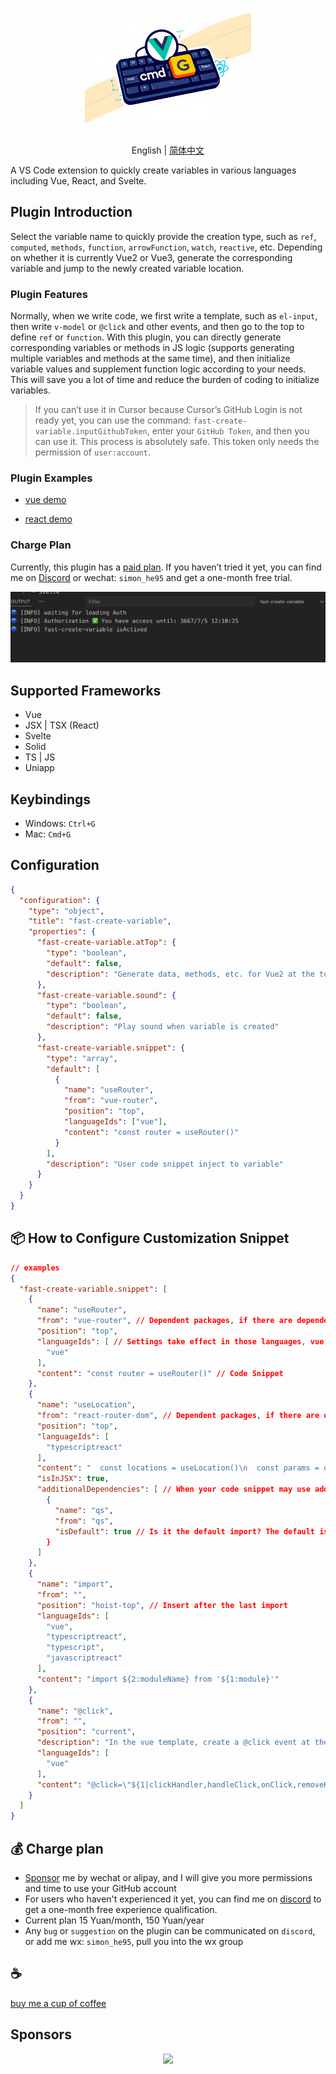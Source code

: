 <p align="center">
<img height="200" src="./assets/kv.png" alt="fast-create-variable">
</p>
<p align="center"> English | <a href="./README_zh.md">简体中文</a></p>

A VS Code extension to quickly create variables in various languages including Vue, React, and Svelte.

## Plugin Introduction

Select the variable name to quickly provide the creation type, such as `ref`, `computed`, `methods`, `function`, `arrowFunction`, `watch`, `reactive`, etc. Depending on whether it is currently Vue2 or Vue3, generate the corresponding variable and jump to the newly created variable location.

### Plugin Features

Normally, when we write code, we first write a template, such as `el-input`, then write `v-model` or `@click` and other events, and then go to the top to define `ref` or `function`. With this plugin, you can directly generate corresponding variables or methods in JS logic (supports generating multiple variables and methods at the same time), and then initialize variable values and supplement function logic according to your needs. This will save you a lot of time and reduce the burden of coding to initialize variables.

> If you can’t use it in Cursor because Cursor’s GitHub Login is not ready yet, you can use the command: `fast-create-variable.inputGithubToken`, enter your `GitHub Token`, and then you can use it. This process is absolutely safe. This token only needs the permission of `user:account`.

### Plugin Examples

- [vue demo](./assets/vue.gif)

- [react demo](./assets/jsx.gif)

### Charge Plan

Currently, this plugin has a [paid plan](#-charge-plan). If you haven’t tried it yet, you can find me on [Discord](https://discord.com/invite/ZnjxzMKWNW) or wechat: `simon_he95` and get a one-month free trial.

![auth](./assets/auth.png)

## Supported Frameworks

- Vue
- JSX | TSX (React)
- Svelte
- Solid
- TS | JS
- Uniapp

## Keybindings

- Windows: `Ctrl+G`
- Mac: `Cmd+G`

## Configuration

```json
{
  "configuration": {
    "type": "object",
    "title": "fast-create-variable",
    "properties": {
      "fast-create-variable.atTop": {
        "type": "boolean",
        "default": false,
        "description": "Generate data, methods, etc. for Vue2 at the top or at the bottom"
      },
      "fast-create-variable.sound": {
        "type": "boolean",
        "default": false,
        "description": "Play sound when variable is created"
      },
      "fast-create-variable.snippet": {
        "type": "array",
        "default": [
          {
            "name": "useRouter",
            "from": "vue-router",
            "position": "top",
            "languageIds": ["vue"],
            "content": "const router = useRouter()"
          }
        ],
        "description": "User code snippet inject to variable"
      }
    }
  }
}
```

## 📦 How to Configure Customization Snippet
```json
// examples
{
  "fast-create-variable.snippet": [
    {
      "name": "useRouter",
      "from": "vue-router", // Dependent packages, if there are dependent packages, it will automatically determine whether to import them in the header
      "position": "top",
      "languageIds": [ // Settings take effect in those languages, vue, typescriptreact, typescript, javascriptreact, vue-vine
        "vue"
      ],
      "content": "const router = useRouter()" // Code Snippet
    },
    {
      "name": "useLocation",
      "from": "react-router-dom", // Dependent packages, if there are dependent packages, it will automatically determine whether to import them in the header
      "position": "top",
      "languageIds": [
        "typescriptreact"
      ],
      "content": "  const locations = useLocation()\n  const params = qs.parse(locations.search, { ignoreQueryPrefix: true })",
      "isInJSX": true,
      "additionalDependencies": [ // When your code snippet may use additional dependencies, you can configure them here
        {
          "name": "qs",
          "from": "qs",
          "isDefault": true // Is it the default import? The default is false. If it is false, { qs } will be imported.
        }
      ]
    },
    {
      "name": "import",
      "from": "",
      "position": "hoist-top", // Insert after the last import
      "languageIds": [
        "vue",
        "typescriptreact",
        "typescript",
        "javascriptreact"
      ],
      "content": "import ${2:moduleName} from '${1:module}'"
    },
    {
      "name": "@click",
      "from": "",
      "position": "current",
      "description": "In the vue template, create a @click event at the current location",
      "languageIds": [
        "vue"
      ],
      "content": "@click=\"${1|clickHandler,handleClick,onClick,removeHandler,onRemove,closeHandler,onClose,openHandler,onOpen,submitHandler,onSubmit,onLogin,onLogout,toggleHandler,onToggle,showHandler,onShow,hideHandler,onHide|}$2\""
    }
  ]
}
```

## 💰 Charge plan

- [Sponsor](https://github.com/Simon-He95/sponsor) me by wechat or alipay, and I will give you more permissions and time to use your GitHub account
- For users who haven't experienced it yet, you can find me on [discord](https://discord.gg/acz4n2jx2v) to get a one-month free experience qualification.
- Current plan 15 Yuan/month, 150 Yuan/year
- Any `bug` or `suggestion` on the plugin can be communicated on `discord`, or add me wx: `simon_he95`, pull you into the wx group

## :coffee:

[buy me a cup of coffee](https://github.com/Simon-He95/sponsor)

## Sponsors

<p align="center">
  <a href="https://cdn.jsdelivr.net/gh/Simon-He95/sponsor@main/sponsors.svg">
    <img src="https://cdn.jsdelivr.net/gh/Simon-He95/sponsor@main/sponsors.png"/>
  </a>
</p>
